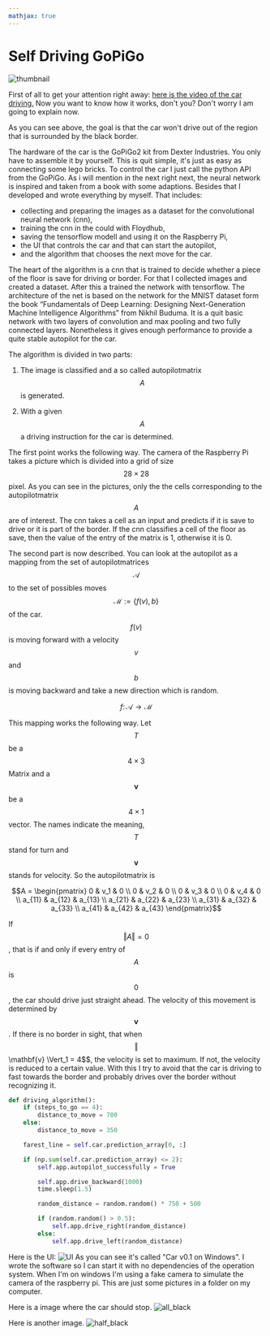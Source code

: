 ```yaml
---
mathjax: true
---
```



# Self Driving GoPiGo

![thumbnail](/images/thumbnail.jpg) 

First of all to get your attention right away:
[here is the video of the car driving.](https://youtu.be/DT_9L6zDL5M)
Now you want to know how it works, don't you? Don't worry I am going to explain now. 

As you can see above, the goal is that the car won't drive out of the region that is surrounded by the black border.

The hardware of the car is the GoPiGo2 kit from Dexter Industries. You only have to assemble it by yourself. This is quit simple, it's just as easy as connecting some lego bricks.
To control the car I just call the python API from the GoPiGo. As i will mention in the next right next, the neural network is inspired and taken from a book with some adaptions. Besides that I developed and wrote everything by myself.
That includes:

* collecting and preparing the images as a dataset for the convolutional neural network (cnn),
* training the cnn in the could with Floydhub,
* saving the tensorflow modell and using it on the Raspberry Pi, 
* the UI that controls the car and that can start the autopilot,
* and the algorithm that chooses the next move for the car. 


The heart of the algorithm is a cnn that is trained to decide whether a piece of the floor is save for driving or border.
For that I collected images and created a dataset. After this a trained the network with tensorflow. 
The architecture of the net is based on the network for the MNIST dataset form the book “Fundamentals of Deep Learning: Designing Next-Generation Machine Intelligence Algorithms” from Nikhil Buduma. 
It is a quit basic network with two layers of convolution and max pooling and two fully connected layers.
Nonetheless it gives enough performance to provide a quite stable autopilot for the car. 



The algorithm is divided in two parts: 

1. The image is classified and a so called autopilotmatrix $$A$$ is generated.

2. With a given $$A$$ a driving instruction for the car is determined. 


The first point works the following way. The camera of the Raspberry Pi takes a picture which is divided into a grid of size $$28 \times 28$$ pixel. As you can see in the pictures, only the the cells corresponding to the autopilotmatrix $$A$$ are of interest. 
The cnn takes a cell as an input and predicts if it is save to drive or it is part of the border. If the cnn classifies a cell of the floor as save, then the value of the entry of the matrix is 1, otherwise it is 0.  


The second part is now described. You can look at the autopilot as a mapping from the set of autopilotmatrices $$\mathcal{A}$$ to the set of possibles moves $$\mathcal{M} := \{f(v), b\} $$ of the car. 
$$f(v)$$ is moving forward with a velocity $$v$$ and $$b$$ is moving backward and take a new direction which is random. 


$$ f \colon \mathcal{A} \to \mathcal{M}$$


This mapping works the following way. Let $$T$$ be a $$ 4 \times 3$$ Matrix and a $$\mathbf{v}$$ be a $$4 \times 1$$ vector. The names indicate the meaning, $$T$$ stand for turn and $$\mathbf{v}$$ stands for velocity. 
So the autopilotmatrix is 

 $$A = \begin{pmatrix}
 0 & v_1 & 0 \\
 0 & v_2 & 0 \\
 0 & v_3 & 0 \\ 
 0 & v_4 & 0 \\
 a_{11} &  a_{12} & a_{13}  \\
 a_{21} &  a_{22} & a_{23}  \\ 
 a_{31} &  a_{32} & a_{33}  \\
 a_{41} &  a_{42} & a_{43} 
 \end{pmatrix}$$
 
If $$\Vert A \Vert = 0$$, that is if and only if every entry of $$A$$ is $$0$$, the car should drive just straight ahead. The velocity of this movement is determined by $$\mathbf{v}$$. If there is no border in sight, that when $$ \Vert $$\mathbf{v} \Vert_1 = 4$$, the velocity is set to maximum. If not, the velocity is reduced to a certain value.
With this I try to avoid that the car is driving to fast towards the border and probably drives over the border without recognizing it.  


```python
def driving_algorithm():
    if (steps_to_go == 4):
        distance_to_move = 700
    else:
        distance_to_move = 350

    farest_line = self.car.prediction_array[0, :]

    if (np.sum(self.car.prediction_array) <= 2):
        self.app.autopilot_successfully = True

        self.app.drive_backward(1000)
        time.sleep(1.5)

        random_distance = random.random() * 750 + 500

        if (random.random() > 0.5):
            self.app.drive_right(random_distance)
        else:
            self.app.drive_left(random_distance)
```




Here is the UI:
![UI](/images/1.png)
As you can see it's called "Car v0.1 on Windows". I wrote the software so I can start it with no dependencies of the operation system. When I'm on windows I'm using a fake camera to simulate the camera of the raspberry pi.
This are just some pictures in a folder on my computer. 



Here is a image where the car should stop.
![all_black](/images/2.png)

Here is another image. 
![half_black](/images/3.png)
